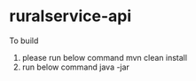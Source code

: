 # ruralservice-api

To build 

1. please run below command 
   mvn clean install
2. run below command 
   java -jar <jarfilename inside target>
